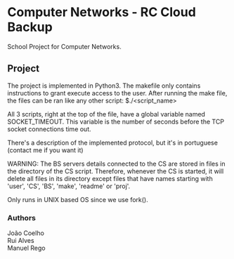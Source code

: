 # Computer Networks - RC Cloud Backup
School Project for Computer Networks.

## Project

The project is implemented in Python3.
The makefile only contains instructions to grant execute access to the user.
After running the make file, the files can be ran like any other script:
  $./<script_name>

All 3 scripts, right at the top of the file, have a global variable named SOCKET_TIMEOUT.
This variable is the number of seconds before the TCP socket connections time out.

There's a description of the implemented protocol, but it's in portuguese (contact me if you want it)

WARNING:
The BS servers details connected to the CS are stored in files in the directory of the CS script.
Therefore, whenever the CS is started, it will delete all files in its directory except files that have names starting with 'user', 'CS', 'BS', 'make', 'readme' or 'proj'.

Only runs in UNIX based OS since we use fork().

### Authors

João Coelho\
Rui Alves\
Manuel Rego
